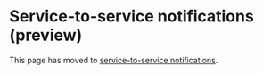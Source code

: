 # Service-to-service notifications (preview)

This page has moved to [service-to-service notifications](../webhooks/webhooks.md).


<!-- {
  "type": "#page.annotation",
  "section": "documentation",
  "deprecated": true,
  "redirectUrl": "../webhooks/webhooks.md"
} -->